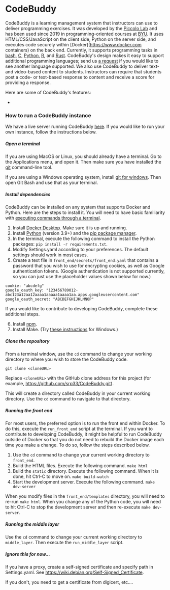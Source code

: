 # CodeBuddy

CodeBuddy is a learning management system that instructors can use to deliver programming exercises. It was developed by the [Piccolo Lab](https://piccolo.byu.edu) and has been used since 2019 in programming-oriented courses at [BYU](https://www.byu.edu). It uses HTML/CSS/JavaScript on the client side, Python on the server side, and executes code securely within [Docker](https://www.docker.com containers) on the back end. Currently, it supports programming tasks in [bash](https://en.wikipedia.org/wiki/Bash_(Unix_shell)), [C](https://en.wikipedia.org/wiki/C_(programming_language)), [Python](https://www.python.org), [R](https://www.r-project.org), and [Rust](https://www.rust-lang.org/). CodeBuddy's design makes it easy to support additional programming languages; send us [a request](https://github.com/srp33/CodeBuddy/issues) if you would like to see another language supported. We also use CodeBuddy to deliver text- and video-based content to students. Instructors can require that students post a code- or text-based response to content and receive a score for providing a response.

Here are some of CodeBuddy's features:

* 

### How to run a CodeBuddy instance

We have a live server running CodeBuddy [here](https://codebuddy.byu.edu). If you would like to run your own instance, follow the instructions below.

##### Open a terminal

If you are using MacOS or Linux, you should already have a terminal. Go to the Applications menu, and open it. Then make sure you have installed the [git](https://git-scm.com/book/en/v2/Getting-Started-Installing-Git) command-line tool.

If you are using a Windows operating system, install [git for windows](https://gitforwindows.org). Then open Git Bash and use that as your terminal.

##### Install dependencies

CodeBuddy can be installed on any system that supports Docker and Python. Here are the steps to install it. You will need to have basic familiarity with [executing commands through a terminal](https://www.freecodecamp.org/news/command-line-for-beginners).

1. Install [Docker Desktop](https://docs.docker.com/engine/install). Make sure it is up and running.
2. Install [Python](https://www.python.org/downloads) (version 3.9+) and the [pip package manager](https://pip.pypa.io/en/stable/installation).
3. In the terminal, execute the following command to install the Python packages: `pip install -r requirements.txt`.
4. Modify Settings.yaml according to your preferences. The default settings should work in most cases.
5. Create a text file in `front_end/secrets/front_end.yaml` that contains a password that you wish to use for encrypting cookies, as well as Google authentication tokens. (Google authentication is not supported currently, so you can just use the placeholder values shown below for now.)

```
cookie: "abcdefg"
google_oauth_key: "123456789012-abc123a12aa12aaaa1aaaaa1aaaa1aa.apps.googleusercontent.com"
google_oauth_secret: "ABCDEFGHIJKLMNOP"
```

If you would like to contribute to developing CodeBuddy, complete these additional steps.

6. Install [npm](https://docs.npmjs.com/downloading-and-installing-node-js-and-npm).
7. Install Make. (Try [these instructions](https://stackoverflow.com/questions/66525016/how-to-run-make-command-in-gitbash-in-windows) for Windows.)

##### Clone the repository

From a terminal window, use the `cd` command to change your working directory to where you wish to store the CodeBuddy code.

```
git clone <cloneURL>
```

Replace `<cloneURL>` with the GitHub clone address for this project (for example, https://github.com/srp33/CodeBuddy.git).

This will create a directory called CodeBuddy in your current working directory. Use the `cd` command to navigate to that directory.

##### Running the front end

For most users, the preferred option is to run the front end within Docker. To do this, execute the `run_front_end` script at the terminal. If you want to contribute to developing CodeBuddy, it might be helpful to run CodeBuddy outside of Docker so that you do not need to rebuild the Docker image each time you make a change. To do so, follow the steps described below.

1. Use the `cd` command to change your current working directory to `front_end`.
2. Build the HTML files. Execute the following command. `make html`
3. Build the `static` directory. Execute the following command. When it is done, hit Ctrl-C to move on. `make build-watch`
4. Start the development server. Execute the following command. `make dev-server`

When you modify files in the `front_end/templates` directory, you will need to re-run `make html`. When you change any of the Python code, you will need to hit Ctrl-C to stop the development server and then re-execute `make dev-server`.

##### Running the middle layer

Use the `cd` command to change your current working directory to `middle_layer`. Then execute the `run_middle_layer` script.

##### Ignore this for now...

If you have a proxy, create a self-signed certificate and specify path in Settings.yaml. See https://wiki.debian.org/Self-Signed_Certificate.

If you don't, you need to get a certificate from digicert, etc....
